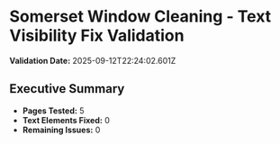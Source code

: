 # Somerset Window Cleaning - Text Visibility Fix Validation

**Validation Date:** 2025-09-12T22:24:02.601Z

## Executive Summary

- **Pages Tested:** 5
- **Text Elements Fixed:** 0
- **Remaining Issues:** 0

